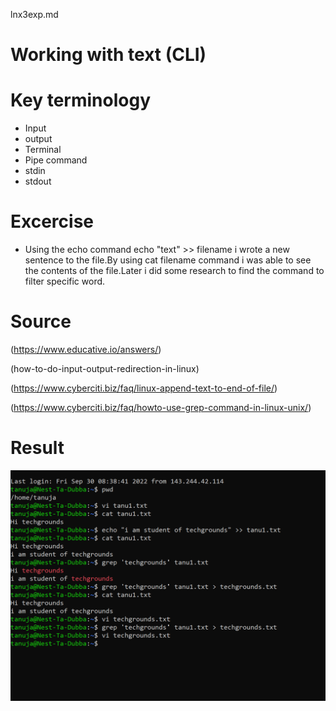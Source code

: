 lnx3exp.md

# Working with text (CLI)
# Key terminology
- Input
- output
- Terminal
- Pipe command
- stdin 
- stdout

# Excercise
- Using the echo command echo "text" >> filename i wrote a  new sentence to the file.By using cat filename command i was able to see the contents of the file.Later i did some research to  find the command to filter specific word.

# Source
(https://www.educative.io/answers/)

(how-to-do-input-output-redirection-in-linux)

(https://www.cyberciti.biz/faq/linux-append-text-to-end-of-file/)

(https://www.cyberciti.biz/faq/howto-use-grep-command-in-linux-unix/)

# Result


![alt text](../00_includes/week1images/lnx3.png "linux3.png")





